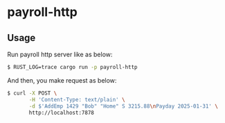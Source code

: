 # payroll-http

## Usage

Run payroll http server like as below:

```bash
$ RUST_LOG=trace cargo run -p payroll-http
```

And then, you make request as below:

```bash
$ curl -X POST \
       -H 'Content-Type: text/plain' \
	   -d $'AddEmp 1429 "Bob" "Home" S 3215.88\nPayday 2025-01-31' \
	   http://localhost:7878
```

